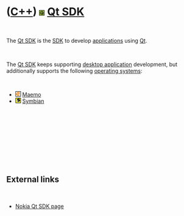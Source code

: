 



 

 

 

 

 

([C++](Cpp.md)) ![Qt](PicQt.png) [Qt SDK](CppQtSdk.md)
========================================================

 

The [Qt SDK](CppQtSdk.md) is the [SDK](CppSdk.md) to develop
[applications](CppApplication.md) using [Qt](CppQt.md).

 

The [Qt SDK](CppQtSdk.md) keeps supporting [desktop
application](CppDesktopApplication.md) development, but additionally
supports the following [operating systems](CppOs.md):

 

-   ![Maemo](PicMaemo.png) [Maemo](CppMaemo.md)
-   ![Symbian](PicSymbian.png) [Symbian](CppSymbian.md)

 

 

 

 

 

External links
--------------

 

-   [Nokia Qt SDK page](http://www.forum.nokia.com/Develop/Qt/Tools)

 

 

 

 

 





 



